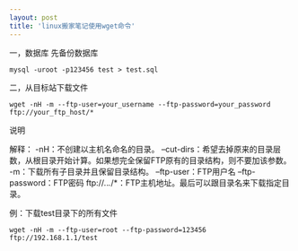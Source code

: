 ```yaml
---
layout: post
title: 'linux搬家笔记使用wget命令'
---
```

一，数据库
先备份数据库

```mysql
mysql -uroot -p123456 test > test.sql
```

二，从目标站下载文件

```linux
wget -nH -m --ftp-user=your_username --ftp-password=your_password ftp://your_ftp_host/*
```

说明

解释：
-nH：不创建以主机名命名的目录。
–cut-dirs：希望去掉原来的目录层数，从根目录开始计算。如果想完全保留FTP原有的目录结构，则不要加该参数。
-m：下载所有子目录并且保留目录结构。
–ftp-user：FTP用户名
–ftp-password：FTP密码
ftp://*.*.*.*/*：FTP主机地址。最后可以跟目录名来下载指定目录。

例：下载test目录下的所有文件

```linux
wget -nH -m --ftp-user=root --ftp-password=123456 ftp://192.168.1.1/test
```
